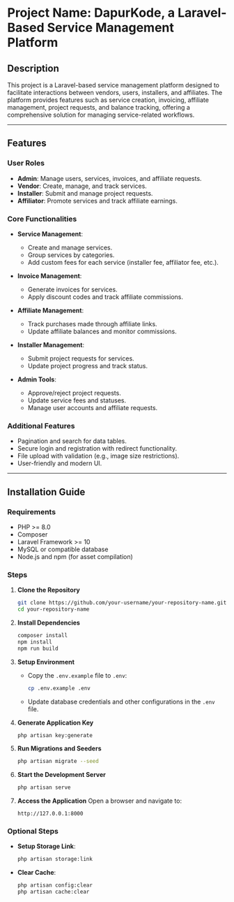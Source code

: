 # Project Name: DapurKode, a Laravel-Based Service Management Platform

## Description
This project is a Laravel-based service management platform designed to facilitate interactions between vendors, users, installers, and affiliates. The platform provides features such as service creation, invoicing, affiliate management, project requests, and balance tracking, offering a comprehensive solution for managing service-related workflows.

---

## Features

### **User Roles**
- **Admin**: Manage users, services, invoices, and affiliate requests.
- **Vendor**: Create, manage, and track services.
- **Installer**: Submit and manage project requests.
- **Affiliator**: Promote services and track affiliate earnings.

### **Core Functionalities**
- **Service Management**:
  - Create and manage services.
  - Group services by categories.
  - Add custom fees for each service (installer fee, affiliator fee, etc.).

- **Invoice Management**:
  - Generate invoices for services.
  - Apply discount codes and track affiliate commissions.

- **Affiliate Management**:
  - Track purchases made through affiliate links.
  - Update affiliate balances and monitor commissions.

- **Installer Management**:
  - Submit project requests for services.
  - Update project progress and track status.

- **Admin Tools**:
  - Approve/reject project requests.
  - Update service fees and statuses.
  - Manage user accounts and affiliate requests.

### **Additional Features**
- Pagination and search for data tables.
- Secure login and registration with redirect functionality.
- File upload with validation (e.g., image size restrictions).
- User-friendly and modern UI.

---

## Installation Guide

### **Requirements**
- PHP >= 8.0
- Composer
- Laravel Framework >= 10
- MySQL or compatible database
- Node.js and npm (for asset compilation)

### **Steps**

1. **Clone the Repository**
   ```bash
   git clone https://github.com/your-username/your-repository-name.git
   cd your-repository-name
   ```

2. **Install Dependencies**
   ```bash
   composer install
   npm install
   npm run build
   ```

3. **Setup Environment**
   - Copy the `.env.example` file to `.env`:
     ```bash
     cp .env.example .env
     ```
   - Update database credentials and other configurations in the `.env` file.

4. **Generate Application Key**
   ```bash
   php artisan key:generate
   ```

5. **Run Migrations and Seeders**
   ```bash
   php artisan migrate --seed
   ```

6. **Start the Development Server**
   ```bash
   php artisan serve
   ```

7. **Access the Application**
   Open a browser and navigate to:
   ```
   http://127.0.0.1:8000
   ```

### **Optional Steps**
- **Setup Storage Link**:
  ```bash
  php artisan storage:link
  ```
- **Clear Cache**:
  ```bash
  php artisan config:clear
  php artisan cache:clear
  ```